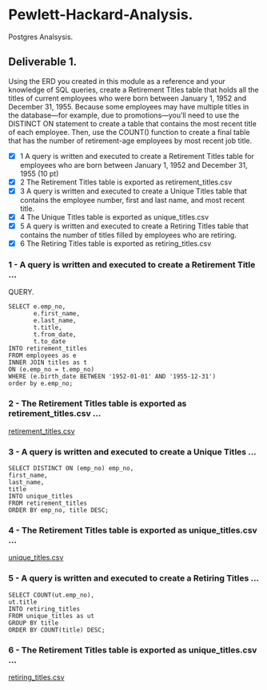 # Pewlett-Hackard-Analysis.
Postgres Analsysis.

## Deliverable 1.

Using the ERD you created in this module as a reference and your knowledge of SQL queries, create a Retirement Titles table that holds all the titles of current employees who were born between January 1, 1952 and December 31, 1955. Because some employees may have multiple titles in the database—for example, due to promotions—you’ll need to use the DISTINCT ON statement to create a table that contains the most recent title of each employee. Then, use the COUNT() function to create a final table that has the number of retirement-age employees by most recent job title.

 - [x] 1 A query is written and executed to create a Retirement Titles table for employees who are born between January 1, 1952 and December 31, 1955 (10 pt)
 - [x] 2 The Retirement Titles table is exported as retirement_titles.csv
 - [x] 3  A query is written and executed to create a Unique Titles table that contains the employee number, first and last name, and most recent title.
 - [x] 4 The Unique Titles table is exported as unique_titles.csv
 - [x] 5 A query is written and executed to create a Retiring Titles table that contains the number of titles filled by employees who are retiring.
 - [x] 6 The Retiring Titles table is exported as retiring_titles.csv

### 1 - A query is written and executed to create a Retirement Title ...

QUERY.

    SELECT e.emp_no,
           e.first_name,
           e.last_name,
           t.title,
           t.from_date,
           t.to_date
    INTO retirement_titles
    FROM employees as e
    INNER JOIN titles as t
    ON (e.emp_no = t.emp_no)
    WHERE (e.birth_date BETWEEN '1952-01-01' AND '1955-12-31')
    order by e.emp_no;

### 2 - The Retirement Titles table is exported as retirement_titles.csv ...
[retirement_titles.csv](https://github.com/adolfoxitlan/Pewlett-Hackard-Analysis/blob/97c8536d2ad3dda7f32f9fe571dc5b8be930c002/Data/retirement_titles.csv)

### 3 - A query is written and executed to create a Unique Titles ...

    SELECT DISTINCT ON (emp_no) emp_no,
    first_name,
    last_name,
    title
    INTO unique_titles
    FROM retirement_titles
    ORDER BY emp_no, title DESC;

### 4 - The Retirement Titles table is exported as unique_titles.csv ...
[unique_titles.csv](Data/unique_titles.csv)

### 5 - A query is written and executed to create a Retiring Titles ...

    SELECT COUNT(ut.emp_no),
    ut.title
    INTO retiring_titles
    FROM unique_titles as ut
    GROUP BY title 
    ORDER BY COUNT(title) DESC;
    
### 6 - The Retirement Titles table is exported as unique_titles.csv ...
[retiring_titles.csv](Data/retiring_titles.csv)



